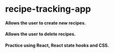 # recipe-tracking-app
#### Allows the user to create new recipes.
#### Allows the user to delete recipes.
#### Practice using React, React state hooks and CSS.
